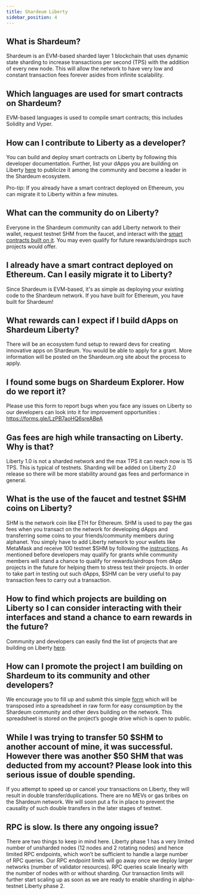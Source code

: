 ```yaml
---
title: Shardeum Liberty
sidebar_position: 4
---
```


## What is Shardeum?

Shardeum is an EVM-based sharded layer 1 blockchain that uses dynamic state sharding to increase transactions per second (TPS) with the addition of every new node. This will allow the network to have very low and constant transaction fees forever asides from infinite scalability.

## Which languages are used for smart contracts on Shardeum?

EVM-based languages is used to compile smart contracts; this includes Solidity and Vyper.

## How can I contribute to Liberty as a developer?

You can build and deploy smart contracts on Liberty by following this developer documentation. Further, list your dApps you are building on Liberty [here](https://forms.gle/BFLXtLn9Urq9KH998) to publicize it among the community and become a leader in the Shardeum ecosystem.

Pro-tip: If you already have a smart contract deployed on Ethereum, you can migrate it to Liberty within a few minutes.

## What can the community do on Liberty?

Everyone in the Shardeum community can add Liberty network to their wallet, request testnet SHM from the faucet, and interact with the [smart contracts built on it](https://bit.ly/liberty-dapps). You may even qualify for future rewards/airdrops such projects would offer.

## I already have a smart contract deployed on Ethereum. Can I easily migrate it to Liberty?

Since Shardeum is EVM-based, it's as simple as deploying your existing code to the Shardeum network. If you have built for Ethereum, you have built for Shardeum!

## What rewards can I expect if I build dApps on Shardeum Liberty?

There will be an ecosystem fund setup to reward devs for creating innovative apps on Shardeum. You would be able to apply for a grant. More information will be posted on the Shardeum.org site about the process to apply.

## I found some bugs on Shardeum Explorer. How do we report it?

Please use this form to report bugs when you face any issues on Liberty so our developers can look into it for improvement opportunities : https://forms.gle/LzPB7aoHQ6sreABeA

## Gas fees are high while transacting on Liberty. Why is that?

Liberty 1.0 is not a sharded network and the max TPS it can reach now is 15 TPS. This is typical of testnets. Sharding will be added on Liberty 2.0 release so there will be more stability around gas fees and performance in general.

## What is the use of the faucet and testnet $SHM coins on Liberty?

SHM is the network coin like ETH for Ethereum. SHM is used to pay the gas fees when
you transact on the network for developing dApps and transferring some coins to your friends/community members during alphanet. You simply have to add Liberty network to your wallets like MetaMask and receive 100 testnet $SHM by following the [instructions](https://docs.shardeum.org/basics/claim). As mentioned before developers may qualify for grants while community members will stand a chance to qualify for rewards/airdrops from dApp projects in the future for helping them to stress test their projects. In order to take part in testing out such dApps, $SHM can be very useful to pay transaction fees to carry out a transaction.

## How to find which projects are building on Liberty so I can consider interacting with their interfaces and stand a chance to earn rewards in the future?

Community and developers can easily find the list of projects that are building on Liberty [here](https://docs.google.com/spreadsheets/d/1kthKCY097MlNwfm8g8OAhldmFOE5rTG9vwl7FHrnDEk/edit#gid=907836377).

## How can I promote the project I am building on Shardeum to its community and other developers?

We encourage you to fill up and submit this simple [form](https://forms.gle/BFLXtLn9Urq9KH998) which will be transposed into a spreadsheet in raw form for easy consumption by the Shardeum community and other devs building on the network. This spreadsheet is stored on the project’s google drive which is open to public.

## While I was trying to transfer 50 $SHM to another account of mine, it was successful. However there was another $50 SHM that was deducted from my account? Please look into this serious issue of double spending.

If you attempt to speed up or cancel your transactions on Liberty, they will result in double transfer/duplications. There are no MEVs or gas bribes on the Shardeum network. We will soon put a fix in place to prevent the causality of such double transfers in the later stages of testnet.

## RPC is slow. Is there any ongoing issue?

There are two things to keep in mind here. Liberty phase 1 has a very limited number of unsharded nodes (12 nodes and 2 rotating nodes) and hence limited RPC endpoints, which won’t be sufficient to handle a large number of RPC queries. Our RPC endpoint limits will go away once we deploy larger networks (number of validator resources). RPC queries scale linearly with the number of nodes with or without sharding.  Our transaction limits will further start scaling up as soon as we are ready to enable sharding in alpha-testnet Liberty phase 2.
